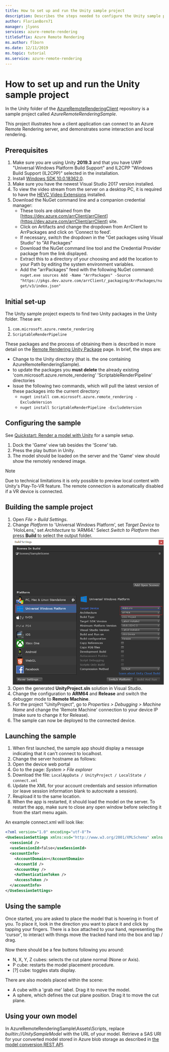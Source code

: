 ```yaml
---
title: How to set up and run the Unity sample project
description: Describes the steps needed to configure the Unity sample project
author: FlorianBorn71
manager: jlyons
services: azure-remote-rendering
titleSuffix: Azure Remote Rendering
ms.author: flborn
ms.date: 12/11/2019
ms.topic: tutorial
ms.service: azure-remote-rendering
---
```


# How to set up and run the Unity sample project

In the Unity folder of the [AzureRemoteRenderingClient](https://dev.azure.com/arrClient/arrClient/_git/arrClient) repository is a sample project called *AzureRemoteRenderingSample*.

This project illustrates how a client application can connect to an Azure Remote Rendering server, and demonstrates some interaction and local rendering.

## Prerequisites

1. Make sure you are using Unity **2019.3** and that you have UWP "Universal Windows Platform Build Support" and IL2CPP "Windows Build Support (IL2CPP)" selected in the installation.
1. Install [Windows SDK 10.0.18362.0](https://developer.microsoft.com/windows/downloads/windows-10-sdk).
1. Make sure you have the newest Visual Studio 2017 version installed.
1. To view the video stream from the server on a desktop PC, it is required to have the [HEVC Video Extensions](https://www.microsoft.com/p/hevc-video-extensions/9nmzlz57r3t7) installed.
1. Download the NuGet command line and a companion credential manager:
    * These tools are obtained from the [https://dev.azure.com/arrClient/arrClient](https://dev.azure.com/arrClient/arrClient) site.
    * Click on Artifacts and change the dropdown from ArrClient to ArrPackages and click on ‘Connect to feed’.
    * If necessary, switch the dropdown in the "Get packages using Visual Studio" to "All Packages"
    * Download the NuGet command line tool and the Credential Provider package from the link displayed.
    * Extract this to a directory of your choosing and add the location to your Path by editing the system environment variables.
    * Add the "arrPackages" feed with the following NuGet command:  
        `nuget.exe sources Add -Name "ArrPackages" -Source "https://pkgs.dev.azure.com/arrClient/_packaging/ArrPackages/nuget/v3/index.json"`

## Initial set-up

The Unity sample project expects to find two Unity packages in the Unity folder. These are:

1. `com.microsoft.azure.remote_rendering`
1. `ScriptableRenderPipeline`

These packages and the process of obtaining them is described in more detail on the [Remote Rendering Unity Package](../how-tos/install-remote-rendering-unity-package.md) page.
In brief, the steps are:

* Change to the Unity directory (that is. the one containing AzureRemoteRenderingSample).
* to update the packages you **must delete** the already existing 'com.microsoft.azure.remote_rendering'  'ScriptableRenderPipeline' directories
* Issue the following two commands, which will pull the latest version of these packages into the current directory:
  * `nuget install com.microsoft.azure.remote_rendering -ExcludeVersion`
  * `nuget install ScriptableRenderPipeline -ExcludeVersion`

## Configuring the sample

See [Quickstart: Render a model with Unity](../quickstarts/quickstart-render-model.md) for a sample setup.

1. Dock the 'Game' view tab besides the 'Scene' tab.
1. Press the play button in Unity.
1. The model should be loaded on the server and the 'Game' view should show the remotely rendered image.

> [!NOTE]
> Due to technical limitations it is only possible to preview local content with Unity's Play-To-VR feature. The remote connection is automatically disabled if a VR device is connected.

## Building the sample project

1. Open *File > Build Settings*.
1. Change *Platform* to 'Universal Windows Platform', set *Target Device* to 'HoloLens,' set *Architecture* to 'ARM64.'  Select *Switch to Platform* then press **Build** to select the output folder.
    ![Unity build settings](./media/unity-build-settings.png)
1. Open the generated **UnityProject.sln** solution in Visual Studio.
1. Change the configuration to **ARM64** and **Release** and switch the debugger mode to **Remote Machine**.
1. For the project "UnityProject", go to *Properties > Debugging > Machine Name* and change the 'Remote Machine' connection to your device IP (make sure to change it for Release).
1. The sample can now be deployed to the connected device.

## Launching the sample

1. When first launched, the sample app should display a message indicating that it can't connect to localhost.
1. Change the server hostname as follows:
1. Open the device web portal
1. Go to the page: *System > File explorer*
1. Download the file: `LocalAppData / UnityProject / LocalState / connect.xml`
1. Update the XML for your account credentials and session information (or leave session information blank to autocreate a session).
1. Reupload it to the same location.
1. When the app is restarted, it should load the model on the server. To restart the app, make sure to close any open window before selecting it from the start menu again.

An example connect.xml will look like:

```xml
<?xml version="1.0" encoding="utf-8"?>
<UseSessionSettings xmlns:xsd="http://www.w3.org/2001/XMLSchema" xmlns:xsi="http://www.w3.org/2001/XMLSchema-instance">
  <sessionid />
  <useSessionId>false</useSessionId>
  <accountInfo>
    <AccountDomain></AccountDomain>
    <AccountId />
    <AccountKey />
    <AuthenticationToken />
    <AccessToken />
  </accountInfo>
</UseSessionSettings>
```

## Using the sample

Once started, you are asked to place the model that is hovering in front of you. To place it, look in the direction you want to place it and click by tapping your fingers.
There is a box attached to your hand, representing the 'cursor', to interact with things move the tracked hand into the box and tap / drag.

Now there should be a few buttons following you around:

* N, X, Y, Z cubes: selects the cut plane normal (None or Axis).
* P cube: restarts the model placement procedure.
* [?] cube: toggles stats display.

There are also models placed within the scene:

* A cube with a 'grab me' label. Drag it to move the model.
* A sphere, which defines the cut plane position. Drag it to move the cut plane.

## Using your own model

In AzureRemoteRenderingSample\Assets\Scripts, replace *builtin://UnitySampleModel* with the URL of your model. Retrieve a SAS URI for your converted model stored in Azure blob storage as described in [the model conversion REST API](../conversion/conversion-rest-api.md).
